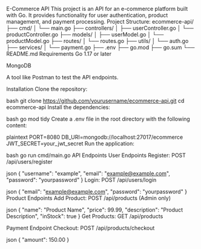 E-Commerce API
This project is an API for an e-commerce platform built with Go. It provides functionality for user authentication, product management, and payment processing.
Project Structure:
ecommerce-api/
├── cmd/
│   └── main.go
├── controllers/
│   ├── userController.go
│   └── productController.go
├── models/
│   ├── userModel.go
│   └── productModel.go
├── routes/
│   └── routes.go
├── utils/
│   └── auth.go
├── services/
│   └── payment.go
├── .env
├── go.mod
├── go.sum
└── README.md
Requirements
Go 1.17 or later

MongoDB

A tool like Postman to test the API endpoints.

Installation
Clone the repository:

bash
git clone https://github.com/yourusername/ecommerce-api.git
cd ecommerce-api
Install the dependencies:

bash
go mod tidy
Create a .env file in the root directory with the following content:

plaintext
PORT=8080
DB_URI=mongodb://localhost:27017/ecommerce
JWT_SECRET=your_jwt_secret
Run the application:

bash
go run cmd/main.go
API Endpoints
User Endpoints
Register: POST /api/users/register

json
{
    "username": "example",
    "email": "example@example.com",
    "password": "yourpassword"
}
Login: POST /api/users/login

json
{
    "email": "example@example.com",
    "password": "yourpassword"
}
Product Endpoints
Add Product: POST /api/products (Admin only)

json
{
    "name": "Product Name",
    "price": 99.99,
    "description": "Product Description",
    "inStock": true
}
Get Products: GET /api/products

Payment Endpoint
Checkout: POST /api/products/checkout

json
{
    "amount": 150.00
}




